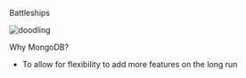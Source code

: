 Battleships

![doodling](https://imgflip.com/i/7pgsm9)


Why MongoDB?
- To allow for flexibility to add more features on the long run